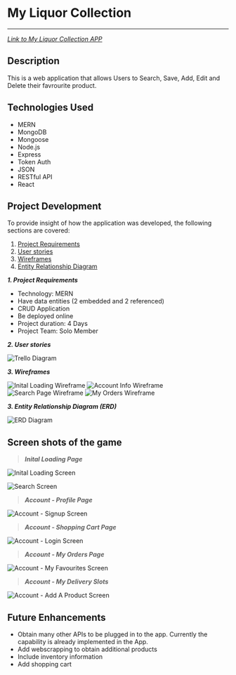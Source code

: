 # My Liquor Collection

---

[_Link to My Liquor Collection APP_](https://myliquorcollection.herokuapp.com/)

## Description

This is a web application that allows Users to Search, Save, Add, Edit and Delete their favrourite product.

## Technologies Used

- MERN
- MongoDB
- Mongoose
- Node.js
- Express
- Token Auth
- JSON
- RESTful API
- React

## Project Development

To provide insight of how the application was developed, the following sections are covered:

1. [Project Requirements](#requirements)
2. [User stories](#stories)
3. [Wireframes](#wireframes)
4. [Entity Relationship Diagram](#erd)

**_1. Project Requirements_** <a name="requirements"></a>

- Technology: MERN
- Have data entities (2 embedded and 2 referenced)
- CRUD Application
- Be deployed online
- Project duration: 4 Days
- Project Team: Solo Member

**_2. User stories_** <a name="stories"></a>

![Trello Diagram](https://i.imgur.com/lklrN4a.png)

**_3. Wireframes_** <a name="wireframes"></a>

![Inital Loading Wireframe](https://i.imgur.com/yQjyWaw.png)
![Account Info Wireframe](https://i.imgur.com/OUAzwC1.png)
![Search Page Wireframe](https://i.imgur.com/Dd1WhzD.png)
![My Orders Wireframe](https://i.imgur.com/cwuiEIr.png)

**_3. Entity Relationship Diagram (ERD)_** <a name="erd"></a>

![ERD Diagram](https://i.imgur.com/FLkNoDG.png)

## Screen shots of the game

> **_Inital Loading Page_**

![Inital Loading Screen](https://i.imgur.com/0HJfiQa.jpg)

![Search Screen](https://i.imgur.com/uO3xq5E.png)

> **_Account - Profile Page_**

![Account - Signup Screen](https://i.imgur.com/0bbOMWQ.png)

> **_Account - Shopping Cart Page_**

![Account - Login Screen](https://i.imgur.com/tzWbHZ9.png)

> **_Account - My Orders Page_**

![Account - My Favourites Screen](https://i.imgur.com/b9JGklD.png)

> **_Account - My Delivery Slots_**

![Account - Add A Product Screen](https://i.imgur.com/R61fKIE.png)

## Future Enhancements

- Obtain many other APIs to be plugged in to the app. Currently the capability is already implemented in the App.
- Add webscrapping to obtain additional products
- Include inventory information
- Add shopping cart
